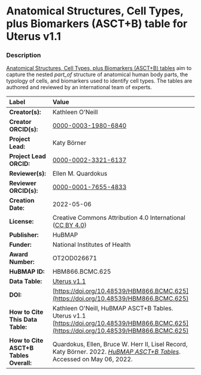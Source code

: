 # Anatomical Structures, Cell Types, plus Biomarkers (ASCT+B) table for Uterus v1.1

### Description
[Anatomical Structures, Cell Types, plus Biomarkers (ASCT+B) tables](https://humanatlas.io/asctb-tables) aim to capture the nested *part_of* structure of anatomical human body parts, the typology of cells, and biomarkers used to identify cell types. The tables are authored and reviewed by an international team of experts.

| Label | Value |
| :------------- |:-------------|
| **Creator(s):** | Kathleen O'Neill |
| **Creator ORCID(s):** | [0000-0003-1980-6840](https://orcid.org/0000-0003-1980-6840) |
| **Project Lead:** | Katy B&ouml;rner |
| **Project Lead ORCID:** | [0000-0002-3321-6137](https://orcid.org/0000-0002-3321-6137) |
| **Reviewer(s):** | Ellen M. Quardokus  |
| **Reviewer ORCID(s):** | [0000-0001-7655-4833](https://orcid.org/0000-0001-7655-4833) |
| **Creation Date:** | 2022-05-06 |
| **License:** | Creative Commons Attribution 4.0 International ([CC BY 4.0](https://creativecommons.org/licenses/by/4.0/)) |
| **Publisher:** | HuBMAP |
| **Funder:** | National Institutes of Health |
| **Award Number:** | OT2OD026671 |
| **HuBMAP ID:** | HBM866.BCMC.625 |
| **Data Table:** | [Uterus v1.1](https://cdn.humanatlas.io/hra-releases/v1.2/asct-b/ASCT-B_VH_Uterus.csv)  |
| **DOI:** | [https://doi.org/10.48539/HBM866.BCMC.625](https://doi.org/10.48539/HBM866.BCMC.625) |
| **How to Cite This Data Table:** | Kathleen O'Neill, HuBMAP ASCT+B Tables. Uterus v1.1 [https://doi.org/10.48539/HBM866.BCMC.625](https://doi.org/10.48539/HBM866.BCMC.625) |
| **How to Cite ASCT+B Tables Overall:** | Quardokus, Ellen, Bruce W. Herr II, Lisel Record, Katy B&ouml;rner. 2022. [*HuBMAP ASCT+B Tables*](https://humanatlas.io/asctb-tables). Accessed on May 06, 2022. |
